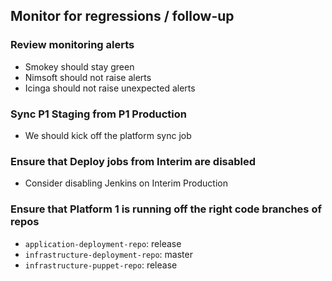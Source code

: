 ## Monitor for regressions / follow-up

### Review monitoring alerts

* Smokey should stay green
* Nimsoft should not raise alerts
* Icinga should not raise unexpected alerts

### Sync P1 Staging from P1 Production

* We should kick off the platform sync job

### Ensure that Deploy jobs from Interim are disabled

* Consider disabling Jenkins on Interim Production

### Ensure that Platform 1 is running off the right code branches of repos

* `application-deployment-repo`: release
* `infrastructure-deployment-repo`: master
* `infrastructure-puppet-repo`: release
